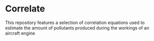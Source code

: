 # Correlate
This repository features a selection of correlation equations used to estimate the amount of pollutants produced during the workings of an aircraft engine
